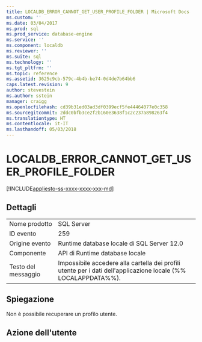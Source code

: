 ```yaml
---
title: LOCALDB_ERROR_CANNOT_GET_USER_PROFILE_FOLDER | Microsoft Docs
ms.custom: ''
ms.date: 03/04/2017
ms.prod: sql
ms.prod_service: database-engine
ms.service: ''
ms.component: localdb
ms.reviewer: ''
ms.suite: sql
ms.technology: ''
ms.tgt_pltfrm: ''
ms.topic: reference
ms.assetid: 3625c9cb-579c-4b4b-be74-0d4de7b64bb6
caps.latest.revision: 9
author: stevestein
ms.author: sstein
manager: craigg
ms.openlocfilehash: cd39b31ed03ad3df0399ecf5fe44464077e0c358
ms.sourcegitcommit: 2ddc0bfb3ce2f2b160e3638f1c2c237a898263f4
ms.translationtype: HT
ms.contentlocale: it-IT
ms.lasthandoff: 05/03/2018
---
```

# <a name="localdberrorcannotgetuserprofilefolder"></a>LOCALDB_ERROR_CANNOT_GET_USER_PROFILE_FOLDER
[!INCLUDE[appliesto-ss-xxxx-xxxx-xxx-md](../../includes/appliesto-ss-xxxx-xxxx-xxx-md.md)]
    
## <a name="details"></a>Dettagli  
  
|||  
|-|-|  
|Nome prodotto|SQL Server|  
|ID evento|259|  
|Origine evento|Runtime database locale di SQL Server 12.0|  
|Componente|API di Runtime database locale|  
|Testo del messaggio|Impossibile accedere alla cartella dei profili utente per i dati dell'applicazione locale (%% LOCALAPPDATA%%).|  
  
## <a name="explanation"></a>Spiegazione  
 Non è possibile recuperare un profilo utente.  
  
## <a name="user-action"></a>Azione dell'utente  
  
